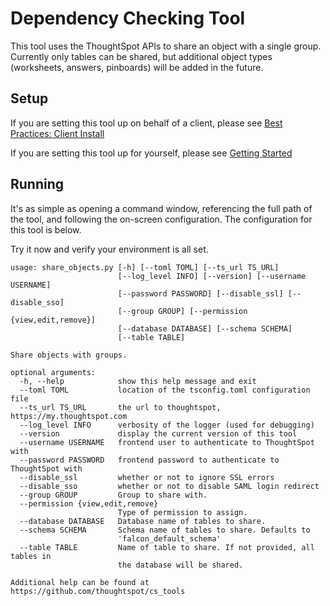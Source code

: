 # Dependency Checking Tool

This tool uses the ThoughtSpot APIs to share an object with a single group.  Currently only tables 
can be shared, but additional object types (worksheets, answers, pinboards) will be added in the future.

## Setup

If you are setting this tool up on behalf of a client, please see [Best Practices: Client Install][bp-client-install]

If you are setting this tool up for yourself, please see [Getting Started][cstools-getting-started]

## Running

It's as simple as opening a command window, referencing the full path of the tool, and
following the on-screen configuration. The configuration for this tool is below.

Try it now and verify your environment is all set.

~~~
usage: share_objects.py [-h] [--toml TOML] [--ts_url TS_URL]
                        [--log_level INFO] [--version] [--username USERNAME]
                        [--password PASSWORD] [--disable_ssl] [--disable_sso]
                        [--group GROUP] [--permission {view,edit,remove}]
                        [--database DATABASE] [--schema SCHEMA]
                        [--table TABLE]

Share objects with groups.

optional arguments:
  -h, --help            show this help message and exit
  --toml TOML           location of the tsconfig.toml configuration file
  --ts_url TS_URL       the url to thoughtspot, https://my.thoughtspot.com
  --log_level INFO      verbosity of the logger (used for debugging)
  --version             display the current version of this tool
  --username USERNAME   frontend user to authenticate to ThoughtSpot with
  --password PASSWORD   frontend password to authenticate to ThoughtSpot with
  --disable_ssl         whether or not to ignore SSL errors
  --disable_sso         whether or not to disable SAML login redirect
  --group GROUP         Group to share with.
  --permission {view,edit,remove}
                        Type of permission to assign.
  --database DATABASE   Database name of tables to share.
  --schema SCHEMA       Schema name of tables to share. Defaults to
                        'falcon_default_schema'
  --table TABLE         Name of table to share. If not provided, all tables in
                        the database will be shared.

Additional help can be found at https://github.com/thoughtspot/cs_tools
~~~ 

[bp-client-install]: ../../best-practices/client-install.md
[cstools-getting-started]: ../../README.md#getting-started
